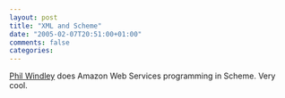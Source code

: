 ```yaml
---
layout: post
title: "XML and Scheme"
date: "2005-02-07T20:51:00+01:00"
comments: false
categories: 
---
```


<p><a href="http://www.windley.com/archives/2005/02/amazon_web_serv_2.shtml">Phil Windley</a> does Amazon Web Services programming in Scheme. Very cool.</p>


